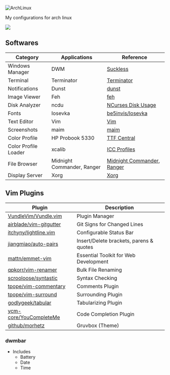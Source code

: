 ![ArchLinux](https://upload.wikimedia.org/wikipedia/commons/thumb/7/74/Arch_Linux_logo.svg/375px-Arch_Linux_logo.svg.png)

My configurations for arch linux

<img src="https://img.shields.io/badge/License-MIT-007aff"/>

## Softwares
| Category             | Applications    | Reference                                                                |
| ---                  | ---             | ---                                                                      |
| Windows Manager      | DWM             | [Suckless](https://dwm.suckless.org/)                                    |
| Terminal             | Terminator      | [Terminator](https://wiki.archlinux.org/index.php/Terminator)            |
| Notifications        | Dunst           | [dunst](https://wiki.archlinux.org/index.php/Dunst)                      |
| Image Viewer         | Feh             | [feh](https://wiki.archlinux.org/index.php/Feh)                          |
| Disk Analyzer        | ncdu            | [NCurses Disk Usage](https://dev.yorhel.nl/ncdu)                         |
| Fonts                | Iosevka         | [ be5invis/Iosevka ](https://github.com/be5invis/Iosevka/tree/master/)   |
| Text Editor          | Vim             | [Vim](https://www.vim.org/)                                              |
| Screenshots          | maim            | [maim](https://wiki.archlinux.org/index.php/Screen_capture#maim)         |
| Color Profile        | HP Probook 5330 | [TTF Central](https://www.tftcentral.co.uk/articles/icc_profiles.htm)    |
| Color Profile Loader | xcalib          | [ICC Profiles](https://wiki.archlinux.org/index.php/ICC_profiles#xcalib) |
| File Browser         | Midnight Commander, Ranger      | [Midnight Commander](https://wiki.archlinux.org/index.php/Midnight_Commander), [Ranger](https://wiki.archlinux.org/index.php/Ranger) |
| Display Server       | Xorg            | [Xorg](https://wiki.archlinux.org/index.php/Xorg)                     |

## Vim Plugins
| Plugin                                                                  | Description                             |
| ---                                                                     | ---                                     |
| [VundleVim/Vundle.vim  ](https://www.github.com/VundleVim/Vundle.vim  ) | Plugin Manager                          |
| [airblade/vim-gitgutter](https://www.github.com/airblade/vim-gitgutter) | Git Signs for Changed Lines             |
| [itchyny/lightline.vim ](https://www.github.com/itchyny/lightline.vim ) | Configurable Status Bar                 |
| [jiangmiao/auto-pairs  ](https://www.github.com/jiangmiao/auto-pairs  ) | Insert/Delete brackets, parens & quotes |
| [mattn/emmet-vim       ](https://www.github.com/mattn/emmet-vim       ) | Essential Toolkit for Web Development   |
| [qpkorr/vim-renamer    ](https://www.github.com/qpkorr/vim-renamer    ) | Bulk File Renaming                      |
| [scrooloose/syntastic  ](https://www.github.com/scrooloose/syntastic  ) | Syntax Checking                         |
| [tpope/vim-commentary  ](https://www.github.com/tpope/vim-commentary  ) | Comments Plugin                         |
| [tpope/vim-surround    ](https://www.github.com/tpope/vim-surround    ) | Surrounding Plugin                      |
| [godlygeek/tabular     ](https://www.github.com/godlygeek/tabular     ) | Tabularizing Plugin                     |
| [ycm-core/YouCompleteMe](https://www.github.com/ycm-core/YouCompleteMe) | Code Completion Plugin                  |
| [ github/morhetz](https://github.com/morhetz/gruvbox)                   | Gruvbox (Theme)                         |

    
### dwmbar
- Includes
    - Battery
    - Date
    - Time
    



